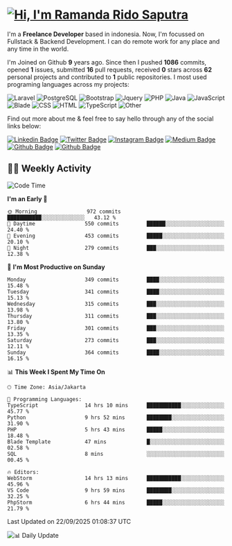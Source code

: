 # [![Hi, I'm Ramanda Rido Saputra](https://readme-typing-svg.herokuapp.com?size=24&vCenter=true&lines=%F0%9F%91%8B+Hi%2C+I'm+Ramanda+Rido+Saputra+;%F0%9F%92%BB+Fullstack+Web+Developer+)](https://git.io/typing-svg)

I'm a **Freelance Developer** based in indonesia. Now, I'm focussed on Fullstack & Backend Development. I can do remote work for any place and any time in the world.

I'm Joined on Github **9** years ago. Since then I pushed **1086** commits, opened **1** issues, submitted **16** pull requests, received **0** stars across **62** personal projects and contributed to **1** public repositories.
I most used programing languages across my projects:

![Laravel](https://img.shields.io/badge/Laravel-FF2D20?flat&logo=laravel&logoColor=white)
![PostgreSQL](https://img.shields.io/badge/PostgreSQL-316192?flat&logo=postgresql&logoColor=white)
![Bootstrap](https://img.shields.io/badge/Bootstrap-563D7C?flat&logo=bootstrap&logoColor=white)
![Jquery](https://img.shields.io/badge/jQuery-0769AD?flat&logo=jquery&logoColor=white)
![PHP](https://img.shields.io/badge/-PHP-%234F5D95?style=flat&logo=PHP&logoColor=white)
![Java](https://img.shields.io/badge/-Java-%23b07219?style=flat&logo=Java&logoColor=white)
![JavaScript](https://img.shields.io/badge/-JavaScript-%23f1e05a?style=flat&logo=JavaScript&logoColor=white)
![Blade](https://img.shields.io/badge/-Blade-%23f7523f?style=flat&logo=Blade&logoColor=white)
![CSS](https://img.shields.io/badge/-CSS-%23663399?style=flat&logo=CSS&logoColor=white)
![HTML](https://img.shields.io/badge/-HTML-%23e34c26?style=flat&logo=HTML&logoColor=white)
![TypeScript](https://img.shields.io/badge/-TypeScript-%233178c6?style=flat&logo=TypeScript&logoColor=white)
![Other](https://img.shields.io/badge/-Other-%23ededed?style=flat&logo=Other&logoColor=white)

Find out more about me & feel free to say hello through any of the social links below:

[![Linkedin Badge](https://img.shields.io/badge/-ramandaaridogh-blue?style=flat&logo=Linkedin&logoColor=white&link=https://www.linkedin.com/in/ramanda-rido-saputra/)](https://www.linkedin.com/in/ramanda-rido-saputra/)
[![Twitter Badge](https://img.shields.io/badge/-ramandaaridogh-%231DA1F2.svg?style=flat&logo=twitter&logoColor=white&link=https://www.twitter.com/ramandaaridogh)](https://www.twitter.com/ramandaaridogh/)
[![Instagram Badge](https://img.shields.io/badge/-ramandaaridogh-purple?style=flat&logo=instagram&logoColor=white&link=https://instagram.com/ramandaaridogh_/)](https://instagram.com/ramandaaridogh_)
[![Medium Badge](https://img.shields.io/badge/-@ramandaaridogh-%2312100E.svg?style=flat&logo=Medium&logoColor=white&link=https://medium.com/@ramandaaridogh/)](https://medium.com/@ramandaaridogh)
[![Github Badge](https://img.shields.io/badge/-@ramandaaridogh-100000.svg?style=flat&logo=github&logoColor=white&link=https://github.com/ramandaaridogh)](https://github.com/ramandaaridogh)
[![Github Badge](https://img.shields.io/badge/-@mxcode-100000.svg?style=flat&logo=github&logoColor=white&link=https://github.com/ramanda-mxcode)](https://github.com/ramanda-mxcode)

## 👨‍💻 Weekly Activity
<!--START_SECTION:waka-->
![Code Time](http://img.shields.io/badge/Code%20Time-1%2C578%20hrs%2052%20mins-blue)

**I'm an Early 🐤** 

```text
🌞 Morning                972 commits         ███████████░░░░░░░░░░░░░░   43.12 % 
🌆 Daytime                550 commits         ██████░░░░░░░░░░░░░░░░░░░   24.40 % 
🌃 Evening                453 commits         █████░░░░░░░░░░░░░░░░░░░░   20.10 % 
🌙 Night                  279 commits         ███░░░░░░░░░░░░░░░░░░░░░░   12.38 % 
```
📅 **I'm Most Productive on Sunday** 

```text
Monday                   349 commits         ████░░░░░░░░░░░░░░░░░░░░░   15.48 % 
Tuesday                  341 commits         ████░░░░░░░░░░░░░░░░░░░░░   15.13 % 
Wednesday                315 commits         ███░░░░░░░░░░░░░░░░░░░░░░   13.98 % 
Thursday                 311 commits         ███░░░░░░░░░░░░░░░░░░░░░░   13.80 % 
Friday                   301 commits         ███░░░░░░░░░░░░░░░░░░░░░░   13.35 % 
Saturday                 273 commits         ███░░░░░░░░░░░░░░░░░░░░░░   12.11 % 
Sunday                   364 commits         ████░░░░░░░░░░░░░░░░░░░░░   16.15 % 
```


📊 **This Week I Spent My Time On** 

```text
🕑︎ Time Zone: Asia/Jakarta

💬 Programming Languages: 
TypeScript               14 hrs 10 mins      ███████████░░░░░░░░░░░░░░   45.77 % 
Python                   9 hrs 52 mins       ████████░░░░░░░░░░░░░░░░░   31.90 % 
PHP                      5 hrs 43 mins       █████░░░░░░░░░░░░░░░░░░░░   18.48 % 
Blade Template           47 mins             █░░░░░░░░░░░░░░░░░░░░░░░░   02.58 % 
SQL                      8 mins              ░░░░░░░░░░░░░░░░░░░░░░░░░   00.45 % 

🔥 Editors: 
WebStorm                 14 hrs 13 mins      ███████████░░░░░░░░░░░░░░   45.96 % 
VS Code                  9 hrs 59 mins       ████████░░░░░░░░░░░░░░░░░   32.25 % 
PhpStorm                 6 hrs 44 mins       █████░░░░░░░░░░░░░░░░░░░░   21.79 % 
```


 Last Updated on 22/09/2025 01:08:37 UTC
<!--END_SECTION:waka-->

![📊 Daily Update](https://github.com/ramandaaridogh/ramandaaridogh/actions/workflows/update-activity.yml/badge.svg)
